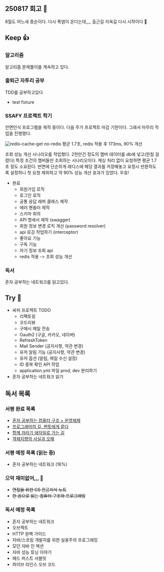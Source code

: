 ## 250817 회고 💬
8월도 어느새 중순이다. 다시 폭염이 온다는데,,,, 출근길 지옥길 다시 시작이다 🥵

## Keep 👍
### 알고리즘
알고리즘 문제풀이를 계속하고 있다.

### 출퇴근 자투리 공부
TDD를 공부하고있다 

- test fixture

### SSAFY 프로젝트 학기
안면인식 프로그램을 제작 중이다. 다음 주가 프로젝트 마감 기한이다. 그래서 마무리 작업을 진행했다.

![redis-cache-get](./images/redist-cache-get.png)
no-redis 평균 1.7초, redis 적용 후 173ms, 90% 개선

조회 성능 개선 시나리오를 작업했다. 2천만건 정도의 멤버 데이터를 db에 넣고(한참 걸렸다) 특정 조건의 멤버들만 조회하는 시나리오이다. 캐싱 처리 없이 요청하면 평균 1.7초 정도 소요된다. 반면에 단순하게 레디스에 해당 결과를 저장해놓고 요청시 반환하도록 설정하니 첫 요청 제외하고 약 90% 성능 개선 효과가 있었다. 우효!

- 완료
	- 회원가입 로직
	- 로그인 로직
	- 공통 응답 래퍼 클래스 제작
	- 에러 핸들러 제작
	- 스키마 회의
	- API 명세서 제작 (swagger)
	- 회원 정보 변경 로직 개선 (password resolver)
	- api 로깅 작업하기 (interceptor)
	- 좋아요 기능
	- 구독 기능
	- 자기 정보 조회 api
	- redis 적용 -> 조회 성능 개선


### 독서
혼자 공부하는 네트워크를 읽고있다.

## Try 🧚
- 싸피 프로젝트 TODO
	- 리팩토링
	- 코드리뷰
	- 구매시 메일 전송
	- Oauth2 (구글, 카카오, 네이버)
	- RefreshToken
	- Mail Sender (공지사항, 약관 변경)
	- 유저 알림 기능 (공지사항, 약관 변경)
	- 유저 옵션 (알림, 메일 수신 설정)
	- ID 중복 확인 API 작업
	- application.yml 파일 prod, dev 분리하기
- 혼자 공부하는 네트워크 읽기

## 독서 목록

### 서평 완료 목록
- [혼자 공부하는 컴퓨터 구조 + 운영체제](https://velog.io/@regular_jk_kim/혼자-공부하는-컴퓨터-구조-운영체제-를-읽고)
- [프로그래머의 길, 멘토에게 묻다](https://velog.io/@regular_jk_kim/프로그래머의-길-멘토에게-묻다-를-읽고-24jpq345)
- [함께 자라기 애자일로 가는 길](https://velog.io/@regular_jk_kim/함께-자라기-를-읽고)
- [객체지향의 사실과 오해](https://velog.io/@regular_jk_kim/객체지향의-사실과-오해-를-읽고)

### 서평 예정 목록 (읽는 중) 
- 혼자 공부하는 네트워크 (16%)

### 으악 재미없어,,, 🤪
- ~~면접을 위한 CS 전공지식 노트~~
- ~~한 권으로 읽는 컴퓨터 구조와 프로그래밍~~

### 독서 예정 목록
- 혼자 공부하는 네트워크
- 오브젝트
- HTTP 완벽 가이드
- 자바/스프링 개발자를 위한 실용주의 프로그래밍
- 모던 자바 인 액션
- 자바 성능 튜닝 이야기 
- 헤드 퍼스트 서블릿
- 파이브 라인스 오브 코드